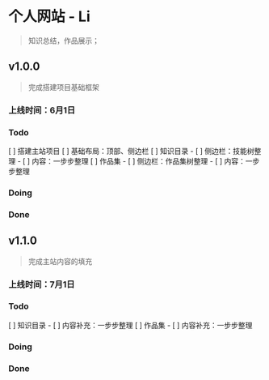 # 个人网站 - Li
> 知识总结，作品展示；

## v1.0.0
> 完成搭建项目基础框架

### 上线时间：6月1日

### Todo
[ ] 搭建主站项目
[ ] 基础布局：顶部、侧边栏
[ ] 知识目录
    - [ ] 侧边栏：技能树整理
    - [ ] 内容：一步步整理
[ ] 作品集
    - [ ] 侧边栏：作品集树整理
    - [ ] 内容：一步步整理

### Doing

### Done


## v1.1.0
> 完成主站内容的填充

### 上线时间：7月1日

### Todo
[ ] 知识目录
    - [ ] 内容补充：一步步整理
[ ] 作品集
    - [ ] 内容补充：一步步整理

### Doing

### Done

